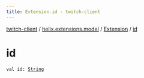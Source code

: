 ```yaml
---
title: Extension.id - twitch-client
---
```


[twitch-client](../../index.html) / [helix.extensions.model](../index.html) / [Extension](index.html) / [id](./id.html)

# id

`val id: `[`String`](https://kotlinlang.org/api/latest/jvm/stdlib/kotlin/-string/index.html)